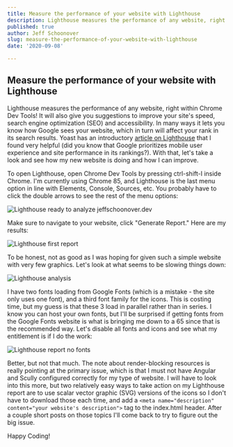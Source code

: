 ```yaml
---
title: Measure the performance of your website with Lighthouse
description: Lighthouse measures the performance of any website, right within Chrome Dev Tools!  It also will give you suggestions to improve your site's speed, SEO, and accessibility.
published: true
author: Jeff Schoonover
slug: measure-the-performance-of-your-website-with-lighthouse
date: '2020-09-08'

---
```



## Measure the performance of your website with Lighthouse

Lighthouse measures the performance of any website, right within Chrome Dev Tools!  It will also give you suggestions to improve your site's speed, search engine optimization (SEO) and accessibility.  In many ways it lets you know how Google sees your website, which in turn will affect your rank in its search results.  Yoast has an introductory [article on Lighthouse](https://yoast.com/google-lighthouse/) that I found very helpful (did you know that Google prioritizes mobile user experience and site performance in its rankings?).  With that, let's take a look and see how my new website is doing and how I can improve.

To open Lighthouse, open Chrome Dev Tools by pressing ctrl-shift-I inside Chrome.  I'm currently using Chrome 85, and Lighthouse is the last menu option in line with Elements, Console, Sources, etc.  You probably have to click the double arrows to see the rest of the menu options:

![Lighthouse ready to analyze jeffschoonover.dev](https://res.cloudinary.com/dmntqdxsy/image/upload/v1599537664/jsdevblog/post-lighthouse/2020-09-05-lighthouse-1_tferh4.png)

Make sure to navigate to your website, click "Generate Report."  Here are my results:

![Lighthouse first report](https://res.cloudinary.com/dmntqdxsy/image/upload/v1599536166/jsdevblog/post-lighthouse/2020-09-05-lighthouse-2_vuprtg.png)

To be honest, not as good as I was hoping for given such a simple website with very few graphics.  Let's look at what seems to be slowing things down:

![Lighthouse analysis](https://res.cloudinary.com/dmntqdxsy/image/upload/v1599536166/jsdevblog/post-lighthouse/2020-09-05-lighthouse-3_snsz8z.png)

I have two fonts loading from Google Fonts (which is a mistake - the site only uses one font), and a third font family for the icons.  This is costing time, but my guess is that these 3 load in parallel rather than in series.  I know you can host your own fonts, but I'll be surprised if getting fonts from the Google Fonts website is what is bringing me down to a 65 since that is the recommended way.  Let's disable all fonts and icons and see what my entitlement is if I do the work:

![Lighthouse report no fonts](https://res.cloudinary.com/dmntqdxsy/image/upload/v1599536166/jsdevblog/post-lighthouse/2020-09-05-lighthouse-4_no_fonts_or_icons_jbdqcm.png)

Better, but not that much.  The note about render-blocking resources is really pointing at the primary issue, which is that I must not have Angular and Scully configured correctly for my type of website.  I will have to look into this more, but two relatively easy ways to take action on my Lighthouse report are to use scalar vector graphic (SVG) versions of the icons so I don't have to download those each time, and add a `<meta name="description" content="your website's description">` tag to the index.html header.  After a couple short posts on those topics I'll come back to try to figure out the big issue.

Happy Coding!
